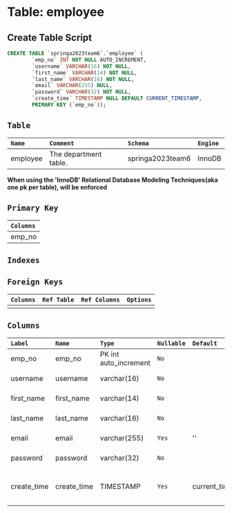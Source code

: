 # Table: employee

## Create Table Script

~~~sql
CREATE TABLE `springa2023team6`.`employee` (
        `emp_no` INT NOT NULL AUTO_INCREMENT,
        `username` VARCHAR(16) NOT NULL,
        `first_name` VARCHAR(14) NOT NULL,
        `last_name` VARCHAR(16) NOT NULL,
        `email` VARCHAR(255) NULL,
        `password` VARCHAR(32) NOT NULL,
        `create_time` TIMESTAMP NULL DEFAULT CURRENT_TIMESTAMP,
        PRIMARY KEY (`emp_no`));
~~~

## `Table`

| `Name`   | `Comment`               | `Schema`           | `Engine` |
| :-------- | :--------------------- | :----------------- | :-------- |
| employee | The department table.   | springa2023team6   | InnoDB   |

**When using the 'InnoDB' Relational Database Modeling Techniques(aka one pk per table), will be enforced**

## `Primary Key`

| `Columns` |
| :-------- |
| emp_no    |

## `Indexes`

## `Foreign Keys`

| `Columns` | `Ref Table` | `Ref Columns` | `Options` |
| --------- | ----------- | ------------- | --------- |
|           |             |               |           |

## `Columns`

| `Label`         | `Name`         | `Type`                                 | `Nullable` | `Default`           | `Comment`                    |
| :-------------- | :------------- | :------------------------------------- | :--------- | :------------------ | :--------------------------- |
| emp_no          | emp_no         | PK int auto_increment                  | `No`       |                     | Primary Key                  |
| username        | username       | varchar(16)                            | `No`       |                     | Login username               |
| first_name      | first_name     | varchar(14)                            | `No`       |                     | emp first name               |
| last_name       | last_name      | varchar(16)                            | `No`       |                     | emp last name                |
| email           | email          | varchar(255)                           | `Yes`      | ''                  | emp email                    |
| password        | password       | varchar(32)                            | `No`       |                     | Login password               |
| create_time     | create_time    | TIMESTAMP                              | `Yes`      | current_timestamp() | Time when record created     |
